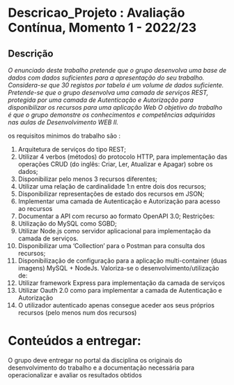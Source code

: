 # Descricao_Projeto : Avaliação Contínua, Momento 1 - 2022/23

## Descrição
_O enunciado deste trabalho pretende que o grupo desenvolva uma base de dados com dados suficientes para a apresentação do seu trabalho. 
Considera-se que 30 registos por tabela é um volume de dados suficiente.
Pretende-se que o grupo desenvolva uma camada de serviços REST, protegida por uma camada de Autenticação e Autorização para disponibilizar 
os recursos para uma aplicação Web
O objetivo do trabalho é que o grupo demonstre os conhecimentos e competências adquiridas nas aulas de Desenvolvimento WEB II._

os requisitos minimos do trabalho são :

1. Arquitetura de serviços do tipo REST;
2. Utilizar 4 verbos (métodos) do protocolo HTTP, para implementação das operações CRUD (do inglês: Criar, Ler, Atualizar e Apagar) sobre os dados;
3. Disponibilizar pelo menos 3 recursos diferentes;
4. Utilizar uma relação de cardinalidade 1:n entre dois dos recursos;
5. Disponibilizar representações de estado dos recursos em JSON;
6. Implementar uma camada de Autenticação e Autorização para acesso ao recursos
7. Documentar a API com recurso ao formato OpenAPI 3.0; Restrições:
8. Utilização do MySQL como SGBD;
9. Utilizar Node.js como servidor aplicacional para implementação da camada de serviços.
10. Disponibilizar uma ‘Collection’ para o Postman para consulta dos recursos;
11. Disponibilização de configuração para a aplicação multi-container (duas imagens) MySQL + NodeJs. 
Valoriza-se o desenvolvimento/utilização de:
12. Utilizar framework Express para implementação da camada de serviços
13. Utilizar Oauth 2.0 como para implementar a camada de Autenticação e Autorização 
14. O utilizador autenticado apenas consegue aceder aos seus próprios recursos (pelo menos num dos recursos)

# Conteúdos a entregar:

O grupo deve entregar no portal da disciplina os originais do desenvolvimento do trabalho e a documentação necessária 
para operacionalizar e avaliar os resultados obtidos

